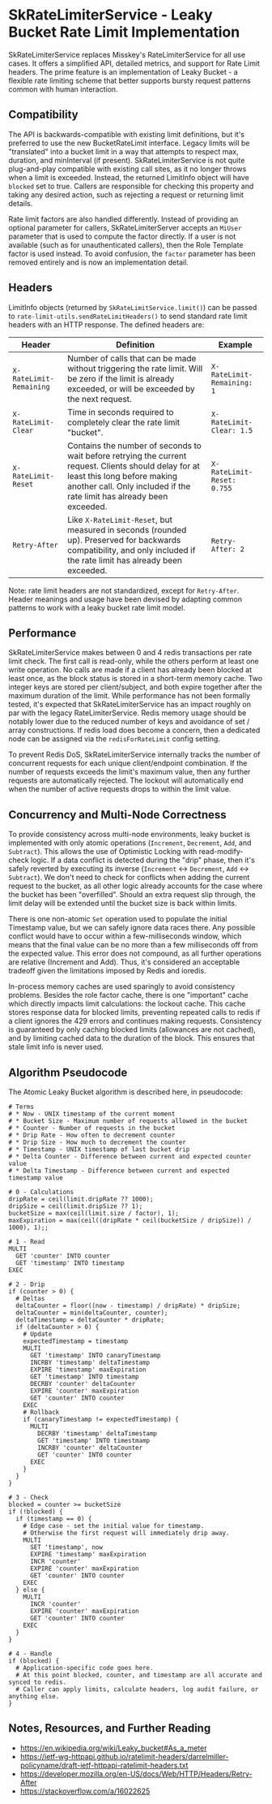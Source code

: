 # SkRateLimiterService - Leaky Bucket Rate Limit Implementation

SkRateLimiterService replaces Misskey's RateLimiterService for all use cases.
It offers a simplified API, detailed metrics, and support for Rate Limit headers.
The prime feature is an implementation of Leaky Bucket - a flexible rate limiting scheme that better supports bursty request patterns common with human interaction.

## Compatibility

The API is backwards-compatible with existing limit definitions, but it's preferred to use the new BucketRateLimit interface.
Legacy limits will be "translated" into a bucket limit in a way that attempts to respect max, duration, and minInterval (if present).
SkRateLimiterService is not quite plug-and-play compatible with existing call sites, as it no longer throws when a limit is exceeded.
Instead, the returned LimitInfo object will have `blocked` set to true.
Callers are responsible for checking this property and taking any desired action, such as rejecting a request or returning limit details.

Rate limit factors are also handled differently.
Instead of providing an optional parameter for callers, SkRateLimiterServer accepts an `MiUser` parameter that is used to compute the factor directly.
If a user is not available (such as for unauthenticated callers), then the Role Template factor is used instead.
To avoid confusion, the `factor` parameter has been removed entirely and is now an implementation detail.

## Headers

LimitInfo objects (returned by `SkRateLimitService.limit()`) can be passed to `rate-limit-utils.sendRateLimitHeaders()` to send standard rate limit headers with an HTTP response.
The defined headers are:

| Header                  | Definition                                                                                                                                                                                                     | Example                    |
|-------------------------|----------------------------------------------------------------------------------------------------------------------------------------------------------------------------------------------------------------|----------------------------|
| `X-RateLimit-Remaining` | Number of calls that can be made without triggering the rate limit. Will be zero if the limit is already exceeded, or will be exceeded by the next request.                                                    | `X-RateLimit-Remaining: 1` |
| `X-RateLimit-Clear`     | Time in seconds required to completely clear the rate limit "bucket".                                                                                                                                          | `X-RateLimit-Clear: 1.5`   |
| `X-RateLimit-Reset`     | Contains the number of seconds to wait before retrying the current request. Clients should delay for at least this long before making another call. Only included if the rate limit has already been exceeded. | `X-RateLimit-Reset: 0.755` |
| `Retry-After`           | Like `X-RateLimit-Reset`, but measured in seconds (rounded up). Preserved for backwards compatibility, and only included if the rate limit has already been exceeded.                                          | `Retry-After: 2`           |

Note: rate limit headers are not standardized, except for `Retry-After`.
Header meanings and usage have been devised by adapting common patterns to work with a leaky bucket rate limit model.

## Performance

SkRateLimiterService makes between 0 and 4 redis transactions per rate limit check.
The first call is read-only, while the others perform at least one write operation.
No calls are made if a client has already been blocked at least once, as the block status is stored in a short-term memory cache.
Two integer keys are stored per client/subject, and both expire together after the maximum duration of the limit.
While performance has not been formally tested, it's expected that SkRateLimiterService has an impact roughly on par with the legacy RateLimiterService.
Redis memory usage should be notably lower due to the reduced number of keys and avoidance of set / array constructions.
If redis load does become a concern, then a dedicated node can be assigned via the `redisForRateLimit` config setting.

To prevent Redis DoS, SkRateLimiterService internally tracks the number of concurrent requests for each unique client/endpoint combination.
If the number of requests exceeds the limit's maximum value, then any further requests are automatically rejected.
The lockout will automatically end when the number of active requests drops to within the limit value.

## Concurrency and Multi-Node Correctness

To provide consistency across multi-node environments, leaky bucket is implemented with only atomic operations (`Increment`, `Decrement`, `Add`, and `Subtract`).
This allows the use of Optimistic Locking with read-modify-check logic.
If a data conflict is detected during the "drip" phase, then it's safely reverted by executing its inverse (`Increment` <-> `Decrement`, `Add` <-> `Subtract`).
We don't need to check for conflicts when adding the current request to the bucket, as all other logic already accounts for the case where the bucket has been "overfilled".
Should an extra request slip through, the limit delay will be extended until the bucket size is back within limits.

There is one non-atomic `Set` operation used to populate the initial Timestamp value, but we can safely ignore data races there.
Any possible conflict would have to occur within a few-milliseconds window, which means that the final value can be no more than a few milliseconds off from the expected value.
This error does not compound, as all further operations are relative (Increment and Add).
Thus, it's considered an acceptable tradeoff given the limitations imposed by Redis and ioredis.

In-process memory caches are used sparingly to avoid consistency problems.
Besides the role factor cache, there is one "important" cache which directly impacts limit calculations: the lockout cache.
This cache stores response data for blocked limits, preventing repeated calls to redis if a client ignores the 429 errors and continues making requests.
Consistency is guaranteed by only caching blocked limits (allowances are not cached), and by limiting cached data to the duration of the block.
This ensures that stale limit info is never used.

## Algorithm Pseudocode

The Atomic Leaky Bucket algorithm is described here, in pseudocode:

```
# Terms
# * Now - UNIX timestamp of the current moment
# * Bucket Size - Maximum number of requests allowed in the bucket
# * Counter - Number of requests in the bucket
# * Drip Rate - How often to decrement counter
# * Drip Size - How much to decrement the counter
# * Timestamp - UNIX timestamp of last bucket drip
# * Delta Counter - Difference between current and expected counter value
# * Delta Timestamp - Difference between current and expected timestamp value 

# 0 - Calculations
dripRate = ceil(limit.dripRate ?? 1000);
dripSize = ceil(limit.dripSize ?? 1);
bucketSize = max(ceil(limit.size / factor), 1);
maxExpiration = max(ceil((dripRate * ceil(bucketSize / dripSize)) / 1000), 1);;

# 1 - Read
MULTI
  GET 'counter' INTO counter
  GET 'timestamp' INTO timestamp
EXEC

# 2 - Drip
if (counter > 0) {
  # Deltas
  deltaCounter = floor((now - timestamp) / dripRate) * dripSize;
  deltaCounter = min(deltaCounter, counter);
  deltaTimestamp = deltaCounter * dripRate;
  if (deltaCounter > 0) {
    # Update
    expectedTimestamp = timestamp
    MULTI
      GET 'timestamp' INTO canaryTimestamp
      INCRBY 'timestamp' deltaTimestamp
      EXPIRE 'timestamp' maxExpiration
      GET 'timestamp' INTO timestamp
      DECRBY 'counter' deltaCounter
      EXPIRE 'counter' maxExpiration
      GET 'counter' INTO counter
    EXEC
    # Rollback
    if (canaryTimestamp != expectedTimestamp) {
      MULTI
        DECRBY 'timestamp' deltaTimestamp
        GET 'timestamp' INTO timestmamp
        INCRBY 'counter' deltaCounter
        GET 'counter' INTO counter
      EXEC
    }
  }
}

# 3 - Check
blocked = counter >= bucketSize
if (!blocked) {
  if (timestamp == 0) {
    # Edge case - set the initial value for timestamp.
    # Otherwise the first request will immediately drip away.
    MULTI
      SET 'timestamp', now
      EXPIRE 'timestamp' maxExpiration
      INCR 'counter'
      EXPIRE 'counter' maxExpiration
      GET 'counter' INTO counter
    EXEC
  } else {
    MULTI
      INCR 'counter'
      EXPIRE 'counter' maxExpiration
      GET 'counter' INTO counter
    EXEC
  }
}

# 4 - Handle
if (blocked) {
  # Application-specific code goes here.
  # At this point blocked, counter, and timestamp are all accurate and synced to redis.
  # Caller can apply limits, calculate headers, log audit failure, or anything else.
}
```

## Notes, Resources, and Further Reading

* https://en.wikipedia.org/wiki/Leaky_bucket#As_a_meter
* https://ietf-wg-httpapi.github.io/ratelimit-headers/darrelmiller-policyname/draft-ietf-httpapi-ratelimit-headers.txt
* https://developer.mozilla.org/en-US/docs/Web/HTTP/Headers/Retry-After
* https://stackoverflow.com/a/16022625
